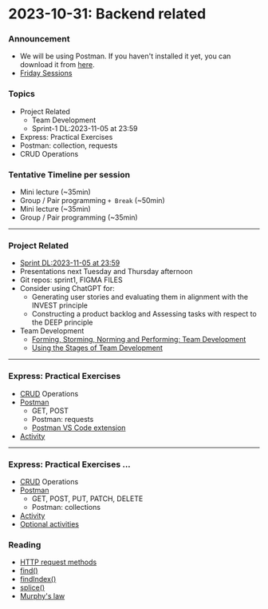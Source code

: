 # 2023-10-31: Backend related 

### Announcement
- We will be using Postman. If you haven't installed it yet, you can download it from [here](https://www.postman.com/downloads/).
- [Friday Sessions](../Optional/README.md)

### Topics

- Project Related
  - Team Development
  - Sprint-1 DL:2023-11-05 at 23:59
- Express: Practical Exercises 
- Postman: collection, requests
- CRUD Operations

### Tentative Timeline per session

- Mini lecture (~35min)
- Group / Pair programming `+ Break` (~50min)
- Mini lecture (~35min)
- Group / Pair programming (~35min)

-----
### Project Related

- [Sprint DL:2023-11-05 at 23:59](https://github.com/tx00-web-fi/project/blob/main/sprint1.md)
- Presentations next Tuesday and Thursday afternoon
- Git repos: sprint1, FIGMA FILES
- Consider using ChatGPT for:
  - Generating user stories and evaluating them in alignment with the INVEST principle
  - Constructing a product backlog and Assessing tasks with respect to the DEEP principle
- Team Development
  - [Forming, Storming, Norming and Performing: Team Development](https://www.indeed.com/career-advice/career-development/forming-storming-norming)
  - [Using the Stages of Team Development](https://hr.mit.edu/learning-topics/teams/articles/stages-development)

-----
### Express: Practical Exercises 

- [CRUD] Operations
- [Postman] 
  - GET, POST
  - Postman: requests
  - [Postman VS Code extension]
- [Activity](./activity3/README.md)


-----
### Express: Practical Exercises ...

- [CRUD] Operations
- [Postman] 
  - GET, POST, PUT, PATCH, DELETE
  - Postman: collections
- [Activity](./activity4/README.md)
- [Optional activities](./activity5/README.md)

### Reading

- [HTTP request methods](https://developer.mozilla.org/en-US/docs/Web/HTTP/Methods)
- [find()](https://developer.mozilla.org/en-US/docs/Web/JavaScript/Reference/Global_Objects/Array/find)
- [findIndex()](https://developer.mozilla.org/en-US/docs/Web/JavaScript/Reference/Global_Objects/Array/findIndex)
- [splice()](https://developer.mozilla.org/en-US/docs/Web/JavaScript/Reference/Global_Objects/Array/splice)
- [Murphy's law](https://en.wikipedia.org/wiki/Murphy's_law)


<!-- Links -->
[CRUD]:https://en.wikipedia.org/wiki/Create,_read,_update_and_delete
[Postman]:https://www.postman.com/downloads/
[Postman VS Code extension]:https://marketplace.visualstudio.com/items?itemName=Postman.
